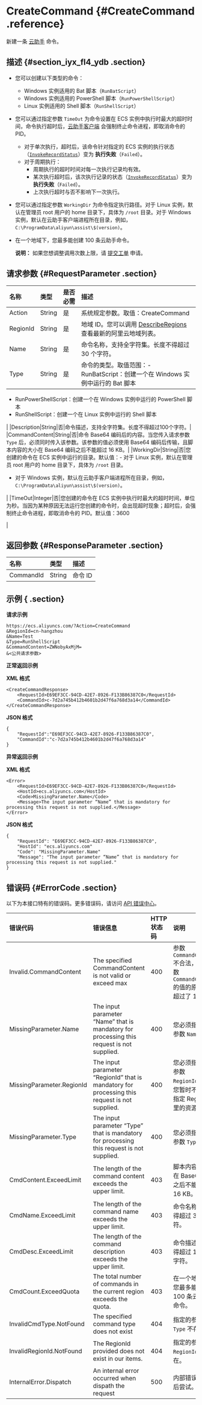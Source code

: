 # CreateCommand {#CreateCommand .reference}

新建一条 [云助手](../intl.zh-CN/产品简介/云助手.md#) 命令。

## 描述 {#section_iyx_fl4_ydb .section}

-   您可以创建以下类型的命令：
    -   Windows 实例适用的 Bat 脚本（`RunBatScript`）
    -   Windows 实例适用的 PowerShell 脚本（`RunPowerShellScript`）
    -   Linux 实例适用的 Shell 脚本（`RunShellScript`）
-   您可以通过指定参数 `TimeOut` 为命令设置在 ECS 实例中执行时最大的超时时间，命令执行超时后，[云助手客户端](../intl.zh-CN/用户指南/云助手/云助手客户端.md#) 会强制终止命令进程，即取消命令的 PID。
    -   对于单次执行，超时后，该命令针对指定的 ECS 实例的执行状态（[`InvokeRecordStatus`](intl.zh-CN/API参考/云助手/DescribeInvocationResults.md#InvokeRecordStatusRequest)）变为 **执行失败**（`Failed`）。
    -   对于周期执行：
        -   周期执行的超时时间对每一次执行记录均有效。
        -   某次执行超时后，该次执行记录的状态（[`InvokeRecordStatus`](intl.zh-CN/API参考/云助手/DescribeInvocationResults.md#InvokeRecordStatusRequest)）变为 **执行失败**（`Failed`）。
        -   上次执行超时与否不影响下一次执行。
-   您可以通过指定参数 `WorkingDir` 为命令指定执行路径。对于 Linux 实例，默认在管理员 root 用户的 home 目录下，具体为 `/root` 目录。对于 Windows 实例，默认在云助手客户端进程所在目录，例如，`C:\ProgramData\aliyun\assist\$(version)`。
-   在一个地域下，您最多能创建 100 条云助手命令。

    **说明：** 如果您想调整调用次数上限，请 [提交工单](https://workorder-intl.console.aliyun.com/#/ticket/createIndex) 申请。


## 请求参数 {#RequestParameter .section}

|名称|类型|是否必需|描述|
|:-|:-|:---|:-|
|Action|String|是|系统规定参数。取值：CreateCommand|
|RegionId|String|是|地域 ID。您可以调用 [DescribeRegions](intl.zh-CN/API参考/地域/DescribeRegions.md#) 查看最新的阿里云地域列表。|
|Name|String|是|命令名称，支持全字符集。长度不得超过 30 个字符。|
|Type|String|是|命令的类型。取值范围：-   RunBatScript：创建一个在 Windows 实例中运行的 Bat 脚本
-   RunPowerShellScript：创建一个在 Windows 实例中运行的 PowerShell 脚本
-   RunShellScript：创建一个在 Linux 实例中运行的 Shell 脚本

|
|Description|String|否|命令描述，支持全字符集。长度不得超过100个字符。|
|CommandContent|String|否|命令 Base64 编码后的内容。当您传入请求参数 `Type` 后，必须同时传入该参数。该参数的值必须使用 Base64 编码后传输，且脚本内容的大小在 Base64 编码之后不能超过 16 KB。|
|WorkingDir|String|否|您创建的命令在 ECS 实例中运行的目录。默认值：-   对于 Linux 实例，默认在管理员 root 用户的 home 目录下，具体为 `/root` 目录。
-   对于 Windows 实例，默认在云助手客户端进程所在目录，例如，`C:\ProgramData\aliyun\assist\$(version)`。

|
|TimeOut|Integer|否|您创建的命令在 ECS 实例中执行时最大的超时时间，单位为秒。当因为某种原因无法运行您创建的命令时，会出现超时现象；超时后，会强制终止命令进程，即取消命令的 PID。默认值：3600

|

## 返回参数 {#ResponseParameter .section}

|名称|类型|描述|
|:-|:-|:-|
|CommandId|String|命令 ID|

## 示例 { .section}

**请求示例** 

```
https://ecs.aliyuncs.com/?Action=CreateCommand
&RegionId=cn-hangzhou
&Name=Test
&Type=RunShellScript
&CommandContent=ZWNobyAxMjM=
&<公共请求参数>
```

**正常返回示例** 

**XML 格式**

```
<CreateCommandResponse>
    <RequestId>E69EF3CC-94CD-42E7-8926-F133B86387C0</RequestId>
    <CommandId>c-7d2a745b412b4601b2d47f6a768d3a14</CommandId>
</CreateCommandResponse>
```

**JSON 格式** 

```
{
    "RequestId":"E69EF3CC-94CD-42E7-8926-F133B86387C0",
    "CommandId":"c-7d2a745b412b4601b2d47f6a768d3a14"
}
```

**异常返回示例** 

**XML 格式**

```
<Error>
    <RequestId>E69EF3CC-94CD-42E7-8926-F133B86387C0</RequestId>
    <HostId>ecs.aliyuncs.com</HostId>
    <Code>MissingParameter.Name</Code>
    <Message>The input parameter “Name” that is mandatory for processing this request is not supplied.</Message>
</Error>
```

**JSON 格式** 

```
{
    "RequestId": "E69EF3CC-94CD-42E7-8926-F133B86387C0",
    "HostId": "ecs.aliyuncs.com"
    "Code": "MissingParameter.Name"
    "Message": "The input parameter “Name” that is mandatory for processing this request is not supplied."
}
```

## 错误码 {#ErrorCode .section}

以下为本接口特有的错误码。更多错误码，请访问 [API 错误中心](https://error-center.alibabacloud.com/status/product/Ecs)。

|错误代码|错误信息|HTTP 状态码|说明|
|:---|:---|:-------|:-|
|Invalid.CommandContent|The specified CommandContent is not valid or exceed max|400|参数 `CommandContent`不合法，或者参数 `CommandContent` 的值的原始内容超过了 16 KB。|
|MissingParameter.Name|The input parameter “Name” that is mandatory for processing this request is not supplied.|400|您必须指定必需参数 `Name`。|
|MissingParameter.RegionId|The input parameter “RegionId” that is mandatory for processing this request is not supplied.|400|您必须指定必需参数 `RegionId`，或者您暂时不能使用指定 RegionId 里的资源。|
|MissingParameter.Type|The input parameter “Type” that is mandatory for processing this request is not supplied.|400|您必须指定必需参数 `Type`。|
|CmdContent.ExceedLimit|The length of the command content exceeds the upper limit.|403|脚本内容的大小在 Base64 编码之后不能超过 16 KB。|
|CmdName.ExceedLimit|The length of the command name exceeds the upper limit.|403|命令名称长度不得超过 30 个字符。|
|CmdDesc.ExceedLimit|The length of the command description exceeds the upper limit.|403|命令描述长度不得超过 100 个字符。|
|CmdCount.ExceedQuota|The total number of commands in the current region exceeds the quota.|403|在一个地域下，您最多能创建 100 条云助手命令。|
|InvalidCmdType.NotFound|The specified command type does not exist|404|指定的参数 `Type` 不存在。|
|InvalidRegionId.NotFound|The RegionId provided does not exist in our items.|404|指定的参数 `RegionId`不存在。|
|InternalError.Dispatch|An internal error occurred when dispath the request|500|内部错误，请稍后尝试。|

